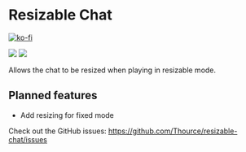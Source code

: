 # Resizable Chat

[![ko-fi](https://ko-fi.com/img/githubbutton_sm.svg)](https://ko-fi.com/D1D5TCSF0)

[![](https://img.shields.io/endpoint?url=https://i.pluginhub.info/shields/rank/plugin/resizable-chat)](https://runelite.net/plugin-hub/show/resizable-chat)
[![](https://img.shields.io/endpoint?url=https://i.pluginhub.info/shields/installs/plugin/resizable-chat)](https://runelite.net/plugin-hub/show/resizable-chat)

Allows the chat to be resized when playing in resizable mode.

## Planned features

* Add resizing for fixed mode

Check out the GitHub issues: https://github.com/Thource/resizable-chat/issues
    